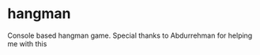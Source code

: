 # hangman
<p>Console based hangman game. Special thanks to Abdurrehman for helping me with this</p>

